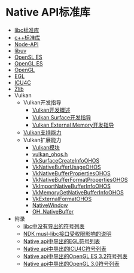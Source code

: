 # Native API标准库<!--standard-library-->

<!--Kit: Common-->
<!--Subsystem: Common-->
<!--Owner: @fang-jinxu-->
<!--Designer: @lingminghw-->
<!--Tester: @RayShih-->
<!--Adviser: @fang-jinxu; @ge-yafang-->

- [libc标准库](musl.md)
- [c++标准库](cpp.md)
- [Node-API](napi.md)
- [libuv](libuv.md)
- [OpenSL ES](opensles.md)
- [OpenGL ES](opengles.md)
- [OpenGL](opengl.md)
- [EGL](egl.md)
- [ICU4C](icu4c.md)
- [Zlib](zlib.md)
- Vulkan<!--vulkan-guide-->
  - Vulkan开发指导
    - [Vulkan开发概述](vulkan-overview.md)
    - [Vulkan Surface开发指导](vulkan-guidelines.md)
    - [Vulkan External Memory开发指导](vulkan-oh-external-memory-guidelines.md)
  - [Vulkan支持能力](vulkan.md)
  - Vulkan扩展能力<!--vulkan-extensions-->
    - [Vulkan模块](capi-vulkan.md)
    - [vulkan_ohos.h](capi-vulkan-ohos-h.md)
    - [VkSurfaceCreateInfoOHOS](capi-vulkan-vksurfacecreateinfoohos.md)
    - [VkNativeBufferUsageOHOS](capi-vulkan-vknativebufferusageohos.md)
    - [VkNativeBufferPropertiesOHOS](capi-vulkan-vknativebufferpropertiesohos.md)
    - [VkNativeBufferFormatPropertiesOHOS](capi-vulkan-vknativebufferformatpropertiesohos.md)
    - [VkImportNativeBufferInfoOHOS](capi-vulkan-vkimportnativebufferinfoohos.md)
    - [VkMemoryGetNativeBufferInfoOHOS](capi-vulkan-vkmemorygetnativebufferinfoohos.md)
    - [VkExternalFormatOHOS](capi-vulkan-vkexternalformatohos.md)
    - [NativeWindow](capi-vulkan-nativewindow.md)
    - [OH_NativeBuffer](capi-vulkan-oh-nativebuffer.md)
- 附录<!--appendixes-->
  - [libc中没有导出的符号列表](musl-peculiar-symbol.md)
  - [NDK musl-libc接口受权限影响的说明](guidance-on-ndk-libc-interfaces-affected-by-permissions.md)
  - [Native api中导出的EGL符号列表](egl-symbol.md)
  - [Native api中导出的ICU4C符号列表](icu4c-symbol.md)
  - [Native api中导出的OpenGL ES 3.2符号列表](openglesv3-symbol.md)
  - [Native api中导出的OpenGL 3.0符号列表](opengl-symbol.md)
